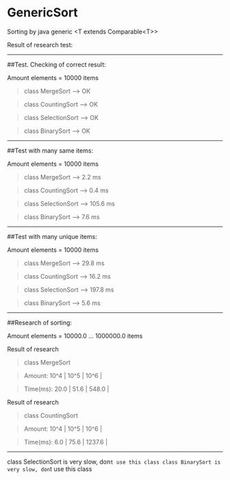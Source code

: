 # GenericSort

Sorting by java generic \<T extends Comparable\<T\>\>

Result of research test:

--------------------------------------------------

##Test. Checking of correct result:

Amount elements = 10000 items

>class MergeSort --> OK

>class CountingSort --> OK

>class SelectionSort --> OK

>class BinarySort --> OK
 
--------------------------------------------------

##Test with many same items:

Amount elements = 10000 items

>class MergeSort -->  2.2 ms

>class CountingSort -->  0.4 ms

>class SelectionSort --> 105.6 ms

>class BinarySort -->  7.6 ms

--------------------------------------------------

##Test with many unique items:

Amount elements = 10000 items

>class MergeSort --> 29.8 ms

>class CountingSort --> 16.2 ms

>class SelectionSort --> 197.8 ms

>class BinarySort -->  5.6 ms

--------------------------------------------------

##Research of sorting:

Amount elements = 10000.0 ... 1000000.0 items

Result of research

>class MergeSort

>Amount:   10^4 |   10^5 |   10^6 |

>Time(ms):   20.0 |   51.6 |  548.0 |


Result of research

>class CountingSort

>Amount:   10^4 |   10^5 |   10^6 |

>Time(ms):    6.0 |   75.6 | 1237.6 |

--------------------------------------------------


class SelectionSort is very slow, don`t use this class
class BinarySort is very slow, don`t use this class
